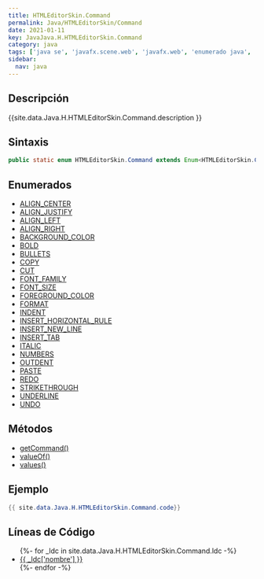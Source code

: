 ```yaml
---
title: HTMLEditorSkin.Command
permalink: Java/HTMLEditorSkin/Command
date: 2021-01-11
key: JavaJava.H.HTMLEditorSkin.Command
category: java
tags: ['java se', 'javafx.scene.web', 'javafx.web', 'enumerado java', 'Java 1.0']
sidebar: 
  nav: java
---
```


## Descripción
{{site.data.Java.H.HTMLEditorSkin.Command.description }}

## Sintaxis
~~~java
public static enum HTMLEditorSkin.Command extends Enum<HTMLEditorSkin.Command>
~~~

## Enumerados
* [ALIGN_CENTER](/Java/HTMLEditorSkin/Command/ALIGN_CENTER)
* [ALIGN_JUSTIFY](/Java/HTMLEditorSkin/Command/ALIGN_JUSTIFY)
* [ALIGN_LEFT](/Java/HTMLEditorSkin/Command/ALIGN_LEFT)
* [ALIGN_RIGHT](/Java/HTMLEditorSkin/Command/ALIGN_RIGHT)
* [BACKGROUND_COLOR](/Java/HTMLEditorSkin/Command/BACKGROUND_COLOR)
* [BOLD](/Java/HTMLEditorSkin/Command/BOLD)
* [BULLETS](/Java/HTMLEditorSkin/Command/BULLETS)
* [COPY](/Java/HTMLEditorSkin/Command/COPY)
* [CUT](/Java/HTMLEditorSkin/Command/CUT)
* [FONT_FAMILY](/Java/HTMLEditorSkin/Command/FONT_FAMILY)
* [FONT_SIZE](/Java/HTMLEditorSkin/Command/FONT_SIZE)
* [FOREGROUND_COLOR](/Java/HTMLEditorSkin/Command/FOREGROUND_COLOR)
* [FORMAT](/Java/HTMLEditorSkin/Command/FORMAT)
* [INDENT](/Java/HTMLEditorSkin/Command/INDENT)
* [INSERT_HORIZONTAL_RULE](/Java/HTMLEditorSkin/Command/INSERT_HORIZONTAL_RULE)
* [INSERT_NEW_LINE](/Java/HTMLEditorSkin/Command/INSERT_NEW_LINE)
* [INSERT_TAB](/Java/HTMLEditorSkin/Command/INSERT_TAB)
* [ITALIC](/Java/HTMLEditorSkin/Command/ITALIC)
* [NUMBERS](/Java/HTMLEditorSkin/Command/NUMBERS)
* [OUTDENT](/Java/HTMLEditorSkin/Command/OUTDENT)
* [PASTE](/Java/HTMLEditorSkin/Command/PASTE)
* [REDO](/Java/HTMLEditorSkin/Command/REDO)
* [STRIKETHROUGH](/Java/HTMLEditorSkin/Command/STRIKETHROUGH)
* [UNDERLINE](/Java/HTMLEditorSkin/Command/UNDERLINE)
* [UNDO](/Java/HTMLEditorSkin/Command/UNDO)

## Métodos
* [getCommand()](/Java/HTMLEditorSkin/Command/getCommand)
* [valueOf()](/Java/HTMLEditorSkin/Command/valueOf)
* [values()](/Java/HTMLEditorSkin/Command/values)

## Ejemplo
~~~java
{{ site.data.Java.H.HTMLEditorSkin.Command.code}}
~~~

## Líneas de Código
<ul>
{%- for _ldc in site.data.Java.H.HTMLEditorSkin.Command.ldc -%}
   <li>
       <a href="{{_ldc['url'] }}">{{ _ldc['nombre'] }}</a>
   </li>
{%- endfor -%}
</ul>
